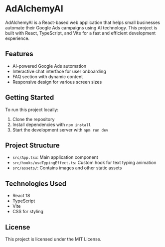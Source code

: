 # AdAlchemyAI

AdAlchemyAI is a React-based web application that helps small businesses automate their Google Ads campaigns using AI technology. This project is built with React, TypeScript, and Vite for a fast and efficient development experience.

## Features

- AI-powered Google Ads automation
- Interactive chat interface for user onboarding
- FAQ section with dynamic content
- Responsive design for various screen sizes

## Getting Started

To run this project locally:

1. Clone the repository
2. Install dependencies with `npm install`
3. Start the development server with `npm run dev`

## Project Structure

- `src/App.tsx`: Main application component
- `src/hooks/useTypingEffect.ts`: Custom hook for text typing animation
- `src/assets/`: Contains images and other static assets

## Technologies Used

- React 18
- TypeScript
- Vite
- CSS for styling

## License

This project is licensed under the MIT License.